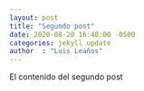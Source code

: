 ```yaml
---
layout: post
title: "Segundo post"
date: 2020-08-20 16:40:00 -0500
categories: jekyll update
author  : "Luis Leaños"
---
```


El contenido del segundo post
